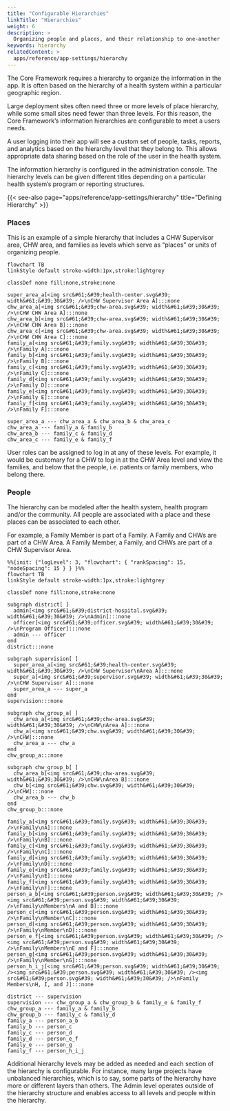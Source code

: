```yaml
---
title: "Configurable Hierarchies"
linkTitle: "Hierarchies"
weight: 6
description: >
  Organizing people and places, and their relationship to one-another
keywords: hierarchy
relatedContent: >
  apps/reference/app-settings/hierarchy
---
```


The Core Framework requires a hierarchy to organize the information in the app. It is often based on the hierarchy of a health system within a particular geographic region. 

Large deployment sites often need three or more levels of place hierarchy, while some small sites need fewer than three levels. For this reason, the Core Framework’s information hierarchies are configurable to meet a users needs.

A user logging into their app will see a custom set of people, tasks, reports, and analytics based on the hierarchy level that they belong to. This allows appropriate data sharing based on the role of the user in the health system. 

The information hierarchy is configured in the administration console. The hierarchy levels can be given different titles depending on a particular health system’s program or reporting structures. 

{{< see-also page="apps/reference/app-settings/hierarchy" title="Defining Hierarchy" >}}


### Places

This is an example of a simple hierarchy that includes a CHW Supervisor area, CHW area, and families as levels which serve as “places” or units of organizing people. 

```mermaid
flowchart TB
linkStyle default stroke-width:1px,stroke:lightgrey

classDef none fill:none,stroke:none

super_area_a[<img src&#61;&#39;health-center.svg&#39; width&#61;&#39;30&#39; />\nCHW Supervisor Area A]:::none
chw_area_a[<img src&#61;&#39;chw-area.svg&#39; width&#61;&#39;30&#39; />\nCHW CHW Area A]:::none
chw_area_b[<img src&#61;&#39;chw-area.svg&#39; width&#61;&#39;30&#39; />\nCHW CHW Area B]:::none
chw_area_c[<img src&#61;&#39;chw-area.svg&#39; width&#61;&#39;30&#39; />\nCHW CHW Area C]:::none
family_a[<img src&#61;&#39;family.svg&#39; width&#61;&#39;30&#39; />\nFamily A]:::none
family_b[<img src&#61;&#39;family.svg&#39; width&#61;&#39;30&#39; />\nFamily B]:::none
family_c[<img src&#61;&#39;family.svg&#39; width&#61;&#39;30&#39; />\nFamily C]:::none
family_d[<img src&#61;&#39;family.svg&#39; width&#61;&#39;30&#39; />\nFamily D]:::none
family_e[<img src&#61;&#39;family.svg&#39; width&#61;&#39;30&#39; />\nFamily E]:::none
family_f[<img src&#61;&#39;family.svg&#39; width&#61;&#39;30&#39; />\nFamily F]:::none

super_area_a --- chw_area_a & chw_area_b & chw_area_c
chw_area_a --- family_a & family_b
chw_area_b --- family_c & family_d
chw_area_c --- family_e & family_f
```

User roles can be assigned to log in at any of these levels. For example, it would be customary for a CHW to log in at the CHW Area level and view the families, and below that the people, i.e. patients or family members, who belong there.

### People

The hierarchy can be modeled after the health system, health program and/or the community.  All people are associated with a place and these places can be associated to each other. 

For example, a Family Member is part of a Family. A Family and CHWs are part of a CHW Area. A Family Member, a Family, and CHWs are part of a CHW Supervisor Area. 

```mermaid
%%{init: {"logLevel": 3, "flowchart": { "rankSpacing": 15, "nodeSpacing": 15 } } }%%
flowchart TB
linkStyle default stroke-width:1px,stroke:lightgrey

classDef none fill:none,stroke:none

subgraph district[ ]
  admin[<img src&#61;&#39;district-hospital.svg&#39; width&#61;&#39;30&#39; />\nAdmin]:::none
  officer[<img src&#61;&#39;officer.svg&#39; width&#61;&#39;30&#39; />\nProgram Officer]:::none
  admin --- officer
end
district:::none

subgraph supervision[ ]
  super_area_a[<img src&#61;&#39;health-center.svg&#39; width&#61;&#39;30&#39; />\nCHW Supervisor\nArea A]:::none
  super_a[<img src&#61;&#39;supervisor.svg&#39; width&#61;&#39;30&#39; />\nCHW Supervisor A]:::none
  super_area_a --- super_a
end
supervision:::none

subgraph chw_group_a[ ]
  chw_area_a[<img src&#61;&#39;chw-area.svg&#39; width&#61;&#39;30&#39; />\nCHW\nArea A]:::none
  chw_a[<img src&#61;&#39;chw.svg&#39; width&#61;&#39;30&#39; />\nCHW]:::none
  chw_area_a --- chw_a
end
chw_group_a:::none

subgraph chw_group_b[ ]
  chw_area_b[<img src&#61;&#39;chw-area.svg&#39; width&#61;&#39;30&#39; />\nCHW\nArea B]:::none
  chw_b[<img src&#61;&#39;chw.svg&#39; width&#61;&#39;30&#39; />\nCHW]:::none
  chw_area_b --- chw_b
end
chw_group_b:::none

family_a[<img src&#61;&#39;family.svg&#39; width&#61;&#39;30&#39; />\nFamily\nA]:::none
family_b[<img src&#61;&#39;family.svg&#39; width&#61;&#39;30&#39; />\nFamily\nB]:::none
family_c[<img src&#61;&#39;family.svg&#39; width&#61;&#39;30&#39; />\nFamily\nC]:::none
family_d[<img src&#61;&#39;family.svg&#39; width&#61;&#39;30&#39; />\nFamily\nD]:::none
family_e[<img src&#61;&#39;family.svg&#39; width&#61;&#39;30&#39; />\nFamily\nE]:::none
family_f[<img src&#61;&#39;family.svg&#39; width&#61;&#39;30&#39; />\nFamily\nF]:::none
person_a_b[<img src&#61;&#39;person.svg&#39; width&#61;&#39;30&#39; /><img src&#61;&#39;person.svg&#39; width&#61;&#39;30&#39; />\nFamily\nMembers\nA and B]:::none
person_c[<img src&#61;&#39;person.svg&#39; width&#61;&#39;30&#39; />\nFamily\nMember\nC]:::none
person_d[<img src&#61;&#39;person.svg&#39; width&#61;&#39;30&#39; />\nFamily\nMember\nD]:::none
person_e_f[<img src&#61;&#39;person.svg&#39; width&#61;&#39;30&#39; /><img src&#61;&#39;person.svg&#39; width&#61;&#39;30&#39; />\nFamily\nMembers\nE and F]:::none
person_g[<img src&#61;&#39;person.svg&#39; width&#61;&#39;30&#39; />\nFamily\nMember\nG]:::none
person_h_i_j[<img src&#61;&#39;person.svg&#39; width&#61;&#39;30&#39; /><img src&#61;&#39;person.svg&#39; width&#61;&#39;30&#39; /><img src&#61;&#39;person.svg&#39; width&#61;&#39;30&#39; />\nFamily Members\nH, I, and J]:::none

district --- supervision
supervision --- chw_group_a & chw_group_b & family_e & family_f
chw_group_a --- family_a & family_b
chw_group_b --- family_c & family_d
family_a --- person_a_b
family_b --- person_c
family_c --- person_d
family_d --- person_e_f
family_e --- person_g
family_f --- person_h_i_j
```

Additional hierarchy levels may be added as needed and each section of the hierarchy is configurable. For instance, many large projects have unbalanced hierarchies, which is to say, some parts of the hierarchy have more or different layers than others.
The Admin level operates outside of the hierarchy structure and enables access to all levels and people within the hierarchy.
